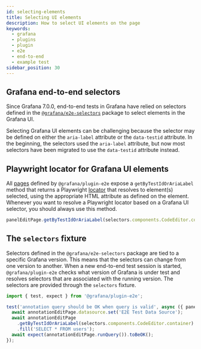```yaml
---
id: selecting-elements
title: Selecting UI elements
description: How to select UI elements on the page
keywords:
  - grafana
  - plugins
  - plugin
  - e2e
  - end-to-end
  - example test
sidebar_position: 30
---
```


## Grafana end-to-end selectors

Since Grafana 7.0.0, end-to-end tests in Grafana have relied on selectors defined in the [`@grafana/e2e-selectors`](https://github.com/grafana/grafana/tree/main/packages/grafana-e2e-selectors) package to select elements in the Grafana UI.

Selecting Grafana UI elements can be challenging because the selector may be defined on either the `aria-label` attribute or the `data-testid` attribute. In the beginning, the selectors used the `aria-label` attribute, but now most selectors have been migrated to use the `data-testid` attribute instead.

## Playwright locator for Grafana UI elements

All [pages](https://github.com/grafana/plugin-tools/tree/main/packages/plugin-e2e/src/models/pages) defined by `@grafana/plugin-e2e` expose a `getByTestIdOrAriaLabel` method that returns a Playwright [locator](https://playwright.dev/docs/locators) that resolves to element(s) selected, using the appropriate HTML attribute as defined on the element. Whenever you want to resolve a Playwright locator based on a Grafana UI selector, you should always use this method.

```ts
panelEditPage.getByTestIdOrAriaLabel(selectors.components.CodeEditor.container).click();
```

## The `selectors` fixture

Selectors defined in the `@grafana/e2e-selectors` package are tied to a specific Grafana version. This means that the selectors can change from one version to another. When a new end-to-end test session is started, `@grafana/plugin-e2e` checks what version of Grafana is under test and resolves selectors that are associated with the running version. The selectors are provided through the `selectors` fixture.

```ts
import { test, expect } from '@grafana/plugin-e2e';

test('annotation query should be OK when query is valid', async ({ panelEditPage, page, selectors }) => {
  await annotationEditPage.datasource.set('E2E Test Data Source');
  await annotationEditPage
    .getByTestIdOrAriaLabel(selectors.components.CodeEditor.container)
    .fill('SELECT * FROM users');
  await expect(annotationEditPage.runQuery()).toBeOK();
});
```
